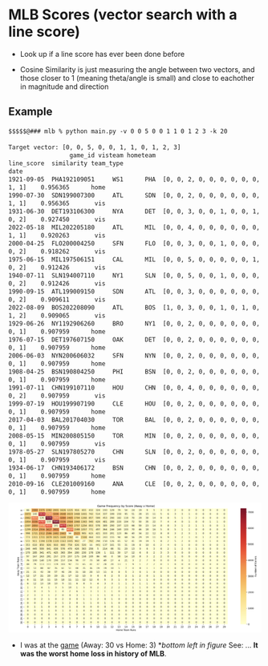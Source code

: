 # MLB Scores (vector search with a line score)

* Look up if a line score has ever been done before

* Cosine Similarity is just measuring the angle between two vectors, and those closer to 1 (meaning theta/angle is small) and close to eachother in magnitude and direction

## Example
```
$$$$$@### mlb % python main.py -v 0 0 5 0 0 1 1 0 1 2 3 -k 20

Target vector: [0, 0, 5, 0, 0, 1, 1, 0, 1, 2, 3]
                 game_id visteam hometeam                         line_score  similarity team_type
date                                                                                              
1921-09-05  PHA192109051     WS1      PHA  [0, 0, 2, 0, 0, 0, 0, 0, 0, 1, 1]    0.956365      home
1990-07-30  SDN199007300     ATL      SDN  [0, 0, 2, 0, 0, 0, 0, 0, 0, 1, 1]    0.956365       vis
1931-06-30  DET193106300     NYA      DET  [0, 0, 3, 0, 0, 1, 0, 0, 1, 0, 2]    0.927450       vis
2022-05-18  MIL202205180     ATL      MIL  [0, 0, 4, 0, 0, 0, 0, 0, 0, 1, 1]    0.920263       vis
2000-04-25  FLO200004250     SFN      FLO  [0, 0, 3, 0, 0, 1, 0, 0, 0, 0, 2]    0.918262       vis
1975-06-15  MIL197506151     CAL      MIL  [0, 0, 5, 0, 0, 0, 0, 0, 1, 0, 2]    0.912426       vis
1940-07-11  SLN194007110     NY1      SLN  [0, 0, 5, 0, 0, 1, 0, 0, 0, 0, 2]    0.912426       vis
1990-09-15  ATL199009150     SDN      ATL  [0, 0, 3, 0, 0, 0, 0, 0, 0, 0, 2]    0.909611       vis
2022-08-09  BOS202208090     ATL      BOS  [1, 0, 3, 0, 0, 1, 0, 1, 0, 1, 2]    0.909065       vis
1929-06-26  NY1192906260     BRO      NY1  [0, 0, 2, 0, 0, 0, 0, 0, 0, 0, 1]    0.907959      home
1976-07-15  DET197607150     OAK      DET  [0, 0, 2, 0, 0, 0, 0, 0, 0, 0, 1]    0.907959      home
2006-06-03  NYN200606032     SFN      NYN  [0, 0, 2, 0, 0, 0, 0, 0, 0, 0, 1]    0.907959      home
1908-04-25  BSN190804250     PHI      BSN  [0, 0, 2, 0, 0, 0, 0, 0, 0, 0, 1]    0.907959      home
1991-07-11  CHN199107110     HOU      CHN  [0, 0, 4, 0, 0, 0, 0, 0, 0, 0, 2]    0.907959       vis
1999-07-19  HOU199907190     CLE      HOU  [0, 0, 2, 0, 0, 0, 0, 0, 0, 0, 1]    0.907959      home
2017-04-03  BAL201704030     TOR      BAL  [0, 0, 2, 0, 0, 0, 0, 0, 0, 0, 1]    0.907959      home
2008-05-15  MIN200805150     TOR      MIN  [0, 0, 2, 0, 0, 0, 0, 0, 0, 0, 1]    0.907959       vis
1978-05-27  SLN197805270     CHN      SLN  [0, 0, 2, 0, 0, 0, 0, 0, 0, 0, 1]    0.907959       vis
1934-06-17  CHN193406172     BSN      CHN  [0, 0, 2, 0, 0, 0, 0, 0, 0, 0, 1]    0.907959      home
2010-09-16  CLE201009160     ANA      CLE  [0, 0, 2, 0, 0, 0, 0, 0, 0, 0, 1]    0.907959      home
```


<img src="pics/heatmap.png" alt="Sentiment by Quarter" width="1000"/>

* I was at the [game](https://www.espn.com/mlb/game/_/gameId/270822201/rangers-orioles) (Away: 30 vs Home: 3) **bottom left in figure* See: 
... **It was the worst home loss in history of MLB**. 